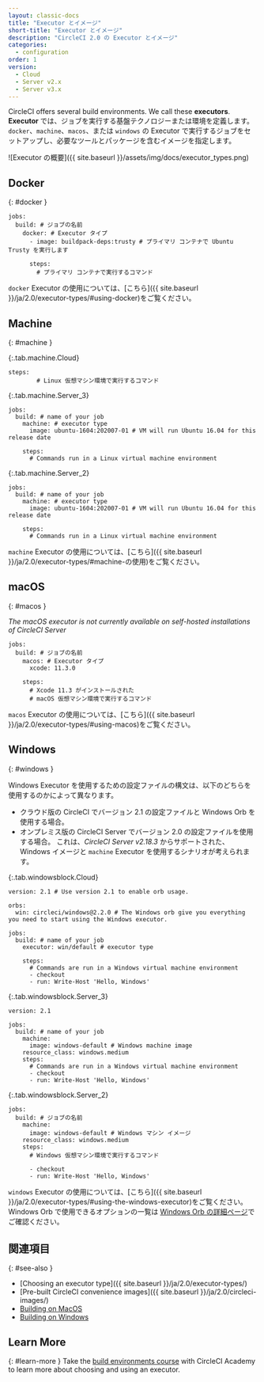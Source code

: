 ```yaml
---
layout: classic-docs
title: "Executor とイメージ"
short-title: "Executor とイメージ"
description: "CircleCI 2.0 の Executor とイメージ"
categories:
  - configuration
order: 1
version:
  - Cloud
  - Server v2.x
  - Server v3.x
---
```


CircleCI offers several build environments. We call these **executors**. **Executor** では、ジョブを実行する基盤テクノロジーまたは環境を定義します。 `docker`、`machine`、`macos`、または `windows` の Executor で実行するジョブをセットアップし、必要なツールとパッケージを含むイメージを指定します。

![Executor の概要]({{ site.baseurl }}/assets/img/docs/executor_types.png)

## Docker
{: #docker }

```
jobs:
  build: # ジョブの名前
    docker: # Executor タイプ
      - image: buildpack-deps:trusty # プライマリ コンテナで Ubuntu Trusty を実行します

      steps:
        # プライマリ コンテナで実行するコマンド
```

`docker` Executor の使用については、[こちら]({{ site.baseurl }}/ja/2.0/executor-types/#using-docker)をご覧ください。

## Machine
{: #machine }

{:.tab.machine.Cloud}
```
steps:
        # Linux 仮想マシン環境で実行するコマンド
```

{:.tab.machine.Server_3}
```
jobs:
  build: # name of your job
    machine: # executor type
      image: ubuntu-1604:202007-01 # VM will run Ubuntu 16.04 for this release date

    steps:
      # Commands run in a Linux virtual machine environment
```

{:.tab.machine.Server_2}
```
jobs:
  build: # name of your job
    machine: # executor type
      image: ubuntu-1604:202007-01 # VM will run Ubuntu 16.04 for this release date

    steps:
      # Commands run in a Linux virtual machine environment
```

`machine` Executor の使用については、[こちら]({{ site.baseurl }}/ja/2.0/executor-types/#machine-の使用)をご覧ください。

## macOS
{: #macos }

_The macOS executor is not currently available on self-hosted installations of CircleCI Server_

```
jobs:
  build: # ジョブの名前
    macos: # Executor タイプ
      xcode: 11.3.0

    steps:
      # Xcode 11.3 がインストールされた
      # macOS 仮想マシン環境で実行するコマンド
```

`macos` Executor の使用については、[こちら]({{ site.baseurl }}/ja/2.0/executor-types/#using-macos)をご覧ください。

## Windows
{: #windows }

Windows Executor を使用するための設定ファイルの構文は、以下のどちらを使用するのかによって異なります。

* クラウド版の CircleCI でバージョン 2.1 の設定ファイルと Windows Orb を使用する場合。
* オンプレミス版の CircleCI Server でバージョン 2.0 の設定ファイルを使用する場合。 これは、*CircleCI Server v2.18.3* からサポートされた、Windows イメージと `machine` Executor を使用するシナリオが考えられます。

{:.tab.windowsblock.Cloud}
```
version: 2.1 # Use version 2.1 to enable orb usage.

orbs:
  win: circleci/windows@2.2.0 # The Windows orb give you everything you need to start using the Windows executor.

jobs:
  build: # name of your job
    executor: win/default # executor type

    steps:
      # Commands are run in a Windows virtual machine environment
      - checkout
      - run: Write-Host 'Hello, Windows'
```


{:.tab.windowsblock.Server_3}
```
version: 2.1

jobs:
  build: # name of your job
    machine:
      image: windows-default # Windows machine image
    resource_class: windows.medium
    steps:
      # Commands are run in a Windows virtual machine environment
      - checkout
      - run: Write-Host 'Hello, Windows'
```

{:.tab.windowsblock.Server_2}
```
jobs:
  build: # ジョブの名前
    machine:
      image: windows-default # Windows マシン イメージ
    resource_class: windows.medium
    steps:
      # Windows 仮想マシン環境で実行するコマンド

      - checkout
      - run: Write-Host 'Hello, Windows'
```

`windows` Executor の使用については、[こちら]({{ site.baseurl }}/ja/2.0/executor-types/#using-the-windows-executor)をご覧ください。 Windows Orb で使用できるオプションの一覧は [Windows Orb の詳細ページ](https://circleci.com/developer/ja/orbs/orb/circleci/windows)でご確認ください。

## 関連項目
{: #see-also }

* [Choosing an executor type]({{ site.baseurl }}/ja/2.0/executor-types/)
* [Pre-built CircleCI convenience images]({{ site.baseurl }}/ja/2.0/circleci-images/)
* [Building on MacOS]({{site.baseurl}}/ja/2.0/hello-world-macos)
* [Building on Windows]({{site.baseurl}}/ja/2.0/hello-world-windows)

## Learn More
{: #learn-more }
Take the [build environments course](https://academy.circleci.com/build-environments-1?access_code=public-2021) with CircleCI Academy to learn more about choosing and using an executor.
